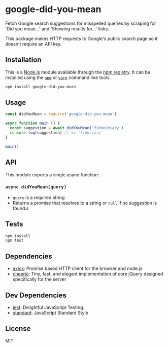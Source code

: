 # google-did-you-mean

Fetch Google search suggestions for misspelled queries by scraping for 'Did you mean...' and 'Showing results for...' links.

This package makes HTTP requests to Google's public search page so it doesn't require an API key.

## Installation

This is a [Node.js](https://nodejs.org/) module available through the 
[npm registry](https://www.npmjs.com/). It can be installed using the 
[`npm`](https://docs.npmjs.com/getting-started/installing-npm-packages-locally)
or 
[`yarn`](https://yarnpkg.com/en/)
command line tools.

```sh
npm install google-did-you-mean
```

## Usage

```js
const didYouMean = require('google-did-you-mean')

async function main () {
  const suggestion = await didYouMean('fidooshiary')
  console.log(suggestion) // => 'fiduciary'
}

main()
```

## API

This module exports a single async function:

### `async didYouMean(query)`

- `query` is a required string
- Returns a promise that resolves to a string or `null` if no suggestion is found.s

## Tests

```sh
npm install
npm test
```

## Dependencies

- [axios](https://ghub.io/axios): Promise based HTTP client for the browser and node.js
- [cheerio](https://ghub.io/cheerio): Tiny, fast, and elegant implementation of core jQuery designed specifically for the server

## Dev Dependencies

- [jest](https://ghub.io/jest): Delightful JavaScript Testing.
- [standard](https://ghub.io/standard): JavaScript Standard Style

## License

MIT
